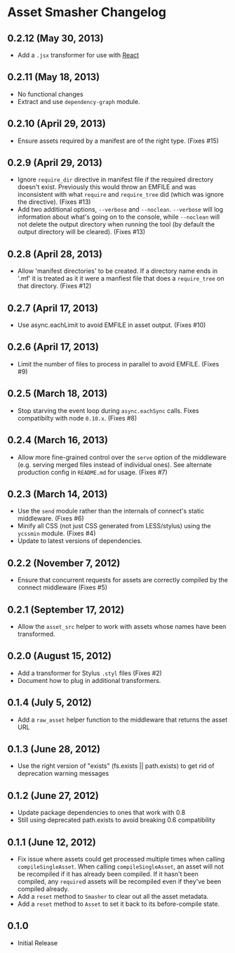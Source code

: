 # Asset Smasher Changelog

## 0.2.12 (May 30, 2013)

- Add a `.jsx` transformer for use with [React](http://facebook.github.io/react/)

## 0.2.11 (May 18, 2013)

- No functional changes
- Extract and use `dependency-graph` module.

## 0.2.10 (April 29, 2013)

- Ensure assets required by a manifest are of the right type. (Fixes #15)

## 0.2.9 (April 29, 2013)

- Ignore `require_dir` directive in manifest file if the required directory doesn't exist. Previously this would throw an EMFILE and was inconsistent with what `require` and `require_tree` did (which was ignore the directive). (Fixes #13)
- Add two additional options, `--verbose` and `--noclean`. `--verbose` will log information about what's going on to the console, while `--noclean` will not delete the output directory when running the tool (by default the output directory will be cleared). (Fixes #13)

## 0.2.8 (April 28, 2013)

- Allow 'manifest directories' to be created. If a directory name ends in '.mf' it is treated as it it were a manfiest file that does a `require_tree` on that directory. (Fixes #12)

## 0.2.7 (April 17, 2013)

- Use async.eachLimit to avoid EMFILE in asset output. (Fixes #10)

## 0.2.6 (April 17, 2013)

- Limit the number of files to process in parallel to avoid EMFILE. (Fixes #9)

## 0.2.5 (March 18, 2013)

- Stop starving the event loop during `async.eachSync` calls. Fixes compatibilty with node `0.10.x`. (Fixes #8)

## 0.2.4 (March 16, 2013)

- Allow more fine-grained control over the `serve` option of the middleware (e.g. serving merged files instead of individual ones). See alternate production config in `README.md` for usage. (Fixes #7)

## 0.2.3 (March 14, 2013)

- Use the `send` module rather than the internals of connect's static middleware. (Fixes #6)
- Minify all CSS (not just CSS generated from LESS/stylus) using the `ycssmin` module. (Fixes #4)
- Update to latest versions of dependencies.

## 0.2.2 (November 7, 2012)

- Ensure that concurrent requests for assets are correctly compiled by the connect middleware (Fixes #5)

## 0.2.1 (September 17, 2012)

- Allow the `asset_src` helper to work with assets whose names have been transformed.

## 0.2.0 (August 15, 2012)

- Add a transformer for Stylus `.styl` files (Fixes #2)
- Document how to plug in additional transformers.

## 0.1.4 (July 5, 2012)

- Add a `raw_asset` helper function to the middleware that returns the asset URL

## 0.1.3 (June 28, 2012)

- Use the right version of "exists" (fs.exists || path.exists) to get rid of deprecation warning messages

## 0.1.2 (June 27, 2012)

- Update package dependencies to ones that work with 0.8
- Still using deprecated path.exists to avoid breaking 0.6 compatibility

## 0.1.1 (June 12, 2012)

- Fix issue where assets could get processed multiple times when calling `compileSingleAsset`.  When calling `compileSingleAsset`, an asset will not be recompiled if it has already been compiled.  If it hasn't been compiled, any `require`d assets will be recompiled even if they've been compiled already.
- Add a `reset` method to `Smasher` to clear out all the asset metadata.
- Add a `reset` method to `Asset` to set it back to its before-compile state.

## 0.1.0

- Initial Release
